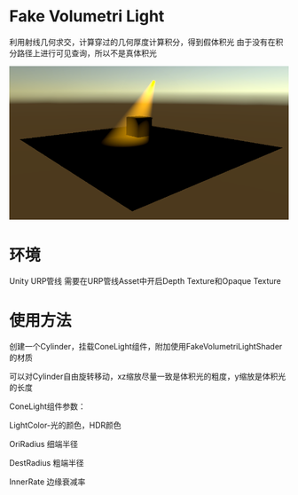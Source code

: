 # Fake Volumetri Light

利用射线几何求交，计算穿过的几何厚度计算积分，得到假体积光
由于没有在积分路径上进行可见查询，所以不是真体积光

![](FakeVolumetriLightShader.png)

# 环境

Unity URP管线
需要在URP管线Asset中开启Depth Texture和Opaque Texture

# 使用方法

创建一个Cylinder，挂载ConeLight组件，附加使用FakeVolumetriLightShader的材质

可以对Cylinder自由旋转移动，xz缩放尽量一致是体积光的粗度，y缩放是体积光的长度

ConeLight组件参数：

LightColor-光的颜色，HDR颜色

OriRadius 细端半径

DestRadius 粗端半径

InnerRate 边缘衰减率